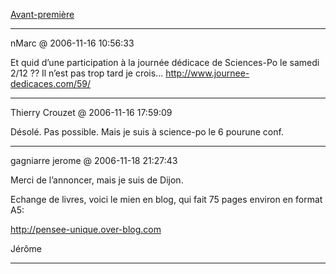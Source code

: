 [Avant-première](../../../2006/11/avant-premiere.md)

---
nMarc @ 2006-11-16 10:56:33

Et quid d’une participation à la journée dédicace de Sciences-Po le samedi 2/12 ?? Il n’est pas trop tard je crois... http://www.journee-dedicaces.com/59/

---

Thierry Crouzet @ 2006-11-16 17:59:09

Désolé. Pas possible. Mais je suis à science-po le 6 pourune conf.

---

gagniarre jerome @ 2006-11-18 21:27:43

Merci de l’annoncer, mais je suis de Dijon.

Echange de livres, voici le mien en blog, qui fait 75 pages environ en format A5:

http://pensee-unique.over-blog.com

Jérôme

---


